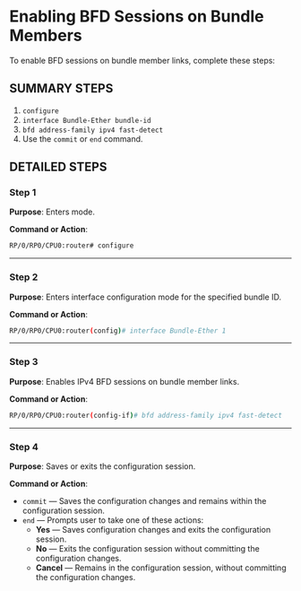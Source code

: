 # Enabling BFD Sessions on Bundle Members

To enable BFD sessions on bundle member links, complete these steps:

## SUMMARY STEPS

1. `configure`
2. `interface Bundle-Ether bundle-id`
3. `bfd address-family ipv4 fast-detect`
4. Use the `commit` or `end` command.

## DETAILED STEPS

### Step 1

**Purpose**: Enters mode.  

**Command or Action**:  

```bash
RP/0/RP0/CPU0:router# configure
```

---

### Step 2

**Purpose**: Enters interface configuration mode for the specified bundle ID.  

**Command or Action**:  

```bash
RP/0/RP0/CPU0:router(config)# interface Bundle-Ether 1
```

---

### Step 3

**Purpose**: Enables IPv4 BFD sessions on bundle member links.  

**Command or Action**:  

```bash
RP/0/RP0/CPU0:router(config-if)# bfd address-family ipv4 fast-detect
```

---

### Step 4

**Purpose**: Saves or exits the configuration session.  

**Command or Action**:  

- `commit` — Saves the configuration changes and remains within the configuration session.  
- `end` — Prompts user to take one of these actions:  
  - **Yes** — Saves configuration changes and exits the configuration session.  
  - **No** — Exits the configuration session without committing the configuration changes.  
  - **Cancel** — Remains in the configuration session, without committing the configuration changes.  
